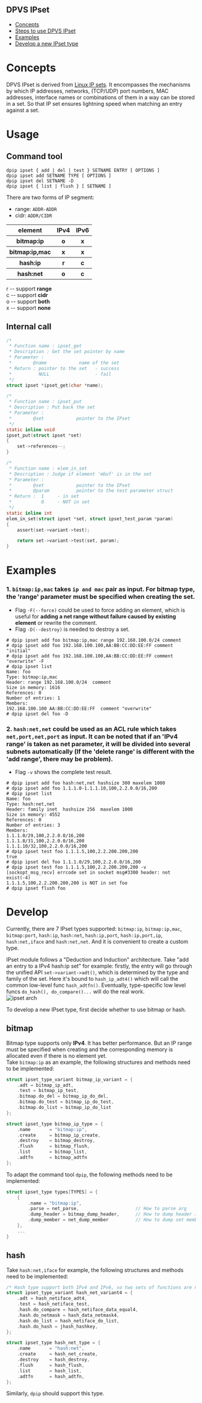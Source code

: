 DPVS IPset
------

* [Concepts](#concepts)
* [Steps to use DPVS IPset](#usage)
* [Examples](#examples)
* [Develop a new IPset type](#develop)

<a id='concepts'/>

# Concepts

DPVS IPset is derived from [Linux IP sets](https://ipset.netfilter.org/index.html). It encompasses the mechanisms by which IP addresses, networks, (TCP/UDP) port numbers, MAC addresses, interface names or combinations of them in a way can be stored in a set. So that IP set ensures lightning speed when matching an entry against a set.

<a id='usage'/>

# Usage

## Command tool
```
dpip ipset { add | del | test } SETNAME ENTRY [ OPTIONS ]
dpip ipset add SETNAME TYPE [ OPTIONS ]
dpip ipset del SETNAME -D
dpip ipset { list | flush } [ SETNAME ]
```
There are two forms of IP segment:
* range: `ADDR-ADDR` <br>
* cidr: `ADDR/CIDR` <br>

<table>
    <tr>
        <th>element</th>
        <th>IPv4</th>
        <th>IPv6</th>
    </tr>
    <tr>
        <th>bitmap:ip</th>
        <th>o</th>
        <th>x</th>
    </tr>
    <tr>
        <th>bitmap:ip,mac</th>
        <th>x</th>
        <th>x</th>
    </tr>
    <tr>
        <th>hash:ip</th>
        <th>r</th>
        <th>c</th>
    </tr>
    <tr>
        <th>hash:net</th>
        <th>o</th>
        <th>c</th>
    </tr>
</table>

r -- support **range** <br>
c -- support **cidr** <br>
o -- support **both** <br>
x -- support **none** <br>

## Internal call
```C
/*
 * Function name : ipset_get
 * Description : Get the set pointer by name
 * Parameter :
 *        @name            name of the set
 * Return : pointer to the set   - success
 *          NULL                 - fail
 */
struct ipset *ipset_get(char *name);

/*
 * Function name : ipset_put
 * Description : Put back the set
 * Parameter :
 *        @set            pointer to the IPset
 */
static inline void
ipset_put(struct ipset *set)
{
    set->references--;
}

/*
 * Function name : elem_in_set
 * Description : Judge if element 'mbuf' is in the set
 * Parameter :
 *        @set            pointer to the IPset
 *        @param          pointer to the test parameter struct
 * Return :  1     - in set
 *           0     - NOT in set
 */
static inline int
elem_in_set(struct ipset *set, struct ipset_test_param *param)
{
    assert(set->variant->test);

    return set->variant->test(set, param);
}
```

<a id='examples'/>

# Examples
### 1. `bitmap:ip,mac` takes `ip and mac` pair as input. For bitmap type, the 'range' parameter **must be specified** when creating the set. 
* Flag `-F(--force)` could be used to force adding an element, which is useful for **adding a net range without failure caused by existing element** or rewrite the comment. 
* Flag `-D(--destroy)` is needed to destroy a set.
```
# dpip ipset add foo bitmap:ip,mac range 192.168.100.0/24 comment
# dpip ipset add foo 192.168.100.100,AA:BB:CC:DD:EE:FF comment "initial"
# dpip ipset add foo 192.168.100.100,AA:BB:CC:DD:EE:FF comment "overwrite" -F
# dpip ipset list
Name: foo
Type: bitmap:ip,mac
Header: range 192.168.100.0/24  comment
Size in memory: 1616
References: 0
Number of entries: 1
Members:
192.168.100.100 AA:BB:CC:DD:EE:FF  comment "overwrite"
# dpip ipset del foo -D
```

### 2. `hash:net,net` could be used as an ACL rule which takes `net,port,net,port` as input. It can be noted that if an 'IPv4 range' is taken as net parameter, it will be divided into several subnets automatically (If the 'delete range' is different with the 'add range', there may be problem).
* Flag `-v` shows the complete test result.
```
# dpip ipset add foo hash:net,net hashsize 300 maxelem 1000
# dpip ipset add foo 1.1.1.0-1.1.1.10,100,2.2.0.0/16,200
# dpip ipset list
Name: foo
Type: hash:net,net
Header: family inet  hashsize 256  maxelem 1000  
Size in memory: 4552
References: 0
Number of entries: 3
Members:
1.1.1.0/29,100,2.2.0.0/16,200  
1.1.1.8/31,100,2.2.0.0/16,200  
1.1.1.10/32,100,2.2.0.0/16,200
# dpip ipset test foo 1.1.1.5,100,2.2.200.200,200
true
# dpip ipset del foo 1.1.1.0/29,100,2.2.0.0/16,200
# dpip ipset test foo 1.1.1.5,100,2.2.200.200,200 -v
[sockopt_msg_recv] errcode set in socket msg#3300 header: not exist(-4)
1.1.1.5,100,2.2.200.200,200 is NOT in set foo
# dpip ipset flush foo
```

<a id='develop'/>

# Develop

Currently, there are 7 IPset types supported: `bitmap:ip`, `bitmap:ip,mac`, `bitmap:port`, `hash:ip`, `hash:net`, `hash:ip,port`, `hash:ip,port,ip`, `hash:net,iface` and `hash:net,net`. And it is convenient to create a custom type.

IPset module follows a "Deduction and Induction" architecture. Take "add an entry to a IPv4 hash:ip set" for example: firstly, the entry will go through the unified API `set->variant->adt()`, which is determined by the type and family of the set. Here it's bound to `hash_ip_adt4()` which will call the common low-level func `hash_adtfn()`. Eventually, type-specific low level funcs `do_hash(), do_compare()...` will do the real work.
<br>
![ipset arch](pics/ipset-arch.png)

To develop a new IPset type, first decide whether to use bitmap or hash.
## bitmap
Bitmap type supports only **IPv4**. It has better performance. But an IP range must be specified when creating and the corresponding memory is allocated even if there is no element yet. <br>
Take `bitmap:ip` as an example, the following structures and methods need to be implemented:
```C
struct ipset_type_variant bitmap_ip_variant = {
    .adt = bitmap_ip_adt,
    .test = bitmap_ip_test,
    .bitmap.do_del = bitmap_ip_do_del,
    .bitmap.do_test = bitmap_ip_do_test,
    .bitmap.do_list = bitmap_ip_do_list
};

struct ipset_type bitmap_ip_type = {
    .name       = "bitmap:ip",
    .create     = bitmap_ip_create,
    .destroy    = bitmap_destroy, 
    .flush      = bitmap_flush,
    .list       = bitmap_list,
    .adtfn      = bitmap_adtfn
};
```
To adapt the command tool `dpip`, the following methods need to be implemented:
```C
struct ipset_type types[TYPES] = {
    {
        .name = "bitmap:ip",
        .parse = net_parse,                     // How to parse arg
        .dump_header = bitmap_dump_header,      // How to dump header info
        .dump_member = net_dump_member          // How to dump set members
    },
    ...
}
```

## hash
Take `hash:net,iface` for example, the following structures and methods need to be implemented:
```C
/* Hash type support both IPv4 and IPv6, so two sets of functions are needed */
struct ipset_type_variant hash_net_variant4 = {
    .adt = hash_netiface_adt4,
    .test = hash_netiface_test,
    .hash.do_compare = hash_netiface_data_equal4,
    .hash.do_netmask = hash_data_netmask4,
    .hash.do_list = hash_netiface_do_list,
    .hash.do_hash = jhash_hashkey,
};

struct ipset_type hash_net_type = {
    .name       = "hash:net",
    .create     = hash_net_create,
    .destroy    = hash_destroy,
    .flush      = hash_flush,
    .list       = hash_list,
    .adtfn      = hash_adtfn,
};
```
Similarly, `dpip` should support this type. 
